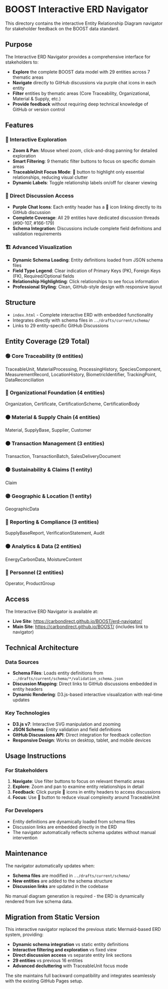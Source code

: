 # BOOST Interactive ERD Navigator

This directory contains the interactive Entity Relationship Diagram navigator for stakeholder feedback on the BOOST data standard.

## Purpose

The Interactive ERD Navigator provides a comprehensive interface for stakeholders to:
- **Explore** the complete BOOST data model with 29 entities across 7 thematic areas
- **Navigate** directly to GitHub discussions via purple chat icons in each entity
- **Filter** entities by thematic areas (Core Traceability, Organizational, Material & Supply, etc.)
- **Provide feedback** without requiring deep technical knowledge of GitHub or version control

## Features

### 🎯 Interactive Exploration
- **Zoom & Pan**: Mouse wheel zoom, click-and-drag panning for detailed exploration
- **Smart Filtering**: 9 thematic filter buttons to focus on specific domain areas
- **TraceableUnit Focus Mode**: 🎯 button to highlight only essential relationships, reducing visual clutter
- **Dynamic Labels**: Toggle relationship labels on/off for cleaner viewing

### 💬 Direct Discussion Access
- **Purple Chat Icons**: Each entity header has a 💬 icon linking directly to its GitHub discussion
- **Complete Coverage**: All 29 entities have dedicated discussion threads (#90-107, #166-179)
- **Schema Integration**: Discussions include complete field definitions and validation requirements

### 🏗️ Advanced Visualization
- **Dynamic Schema Loading**: Entity definitions loaded from JSON schema files
- **Field Type Legend**: Clear indication of Primary Keys (PK), Foreign Keys (FK), Required/Optional fields
- **Relationship Highlighting**: Click relationships to see focus information
- **Professional Styling**: Clean, GitHub-style design with responsive layout

## Structure

- `index.html` - Complete interactive ERD with embedded functionality
- Integrates directly with schema files in `../drafts/current/schema/`
- Links to 29 entity-specific GitHub Discussions

## Entity Coverage (29 Total)

### 🟢 Core Traceability (9 entities)
TraceableUnit, MaterialProcessing, ProcessingHistory, SpeciesComponent, MeasurementRecord, LocationHistory, BiometricIdentifier, TrackingPoint, DataReconciliation

### 🔵 Organizational Foundation (4 entities)  
Organization, Certificate, CertificationScheme, CertificationBody

### 🟤 Material & Supply Chain (4 entities)
Material, SupplyBase, Supplier, Customer

### 🟠 Transaction Management (3 entities)
Transaction, TransactionBatch, SalesDeliveryDocument

### 🟡 Sustainability & Claims (1 entity)
Claim

### 🟣 Geographic & Location (1 entity)
GeographicData

### 🔴 Reporting & Compliance (3 entities)
SupplyBaseReport, VerificationStatement, Audit

### ⚫ Analytics & Data (2 entities)
EnergyCarbonData, MoistureContent

### 👥 Personnel (2 entities)
Operator, ProductGroup

## Access

The Interactive ERD Navigator is available at:
- **Live Site**: https://carbondirect.github.io/BOOST/erd-navigator/
- **Main Site**: https://carbondirect.github.io/BOOST/ (includes link to navigator)

## Technical Architecture

### Data Sources
- **Schema Files**: Loads entity definitions from `../drafts/current/schema/*/validation_schema.json`
- **Discussion Mapping**: Direct links to GitHub discussions embedded in entity headers
- **Dynamic Rendering**: D3.js-based interactive visualization with real-time updates

### Key Technologies
- **D3.js v7**: Interactive SVG manipulation and zooming
- **JSON Schema**: Entity validation and field definitions
- **GitHub Discussions API**: Direct integration for feedback collection
- **Responsive Design**: Works on desktop, tablet, and mobile devices

## Usage Instructions

### For Stakeholders
1. **Navigate**: Use filter buttons to focus on relevant thematic areas
2. **Explore**: Zoom and pan to examine entity relationships in detail  
3. **Feedback**: Click purple 💬 icons in entity headers to access discussions
4. **Focus**: Use 🎯 button to reduce visual complexity around TraceableUnit

### For Developers
- Entity definitions are dynamically loaded from schema files
- Discussion links are embedded directly in the ERD
- The navigator automatically reflects schema updates without manual intervention

## Maintenance

The navigator automatically updates when:
- **Schema files** are modified in `../drafts/current/schema/`
- **New entities** are added to the schema structure
- **Discussion links** are updated in the codebase

No manual diagram generation is required - the ERD is dynamically rendered from live schema data.

## Migration from Static Version

This interactive navigator replaced the previous static Mermaid-based ERD system, providing:
- **Dynamic schema integration** vs static entity definitions
- **Interactive filtering and exploration** vs fixed view
- **Direct discussion access** vs separate entity link sections  
- **29 entities** vs previous 16 entities
- **Advanced decluttering** with TraceableUnit focus mode

The site maintains full backward compatibility and integrates seamlessly with the existing GitHub Pages setup.